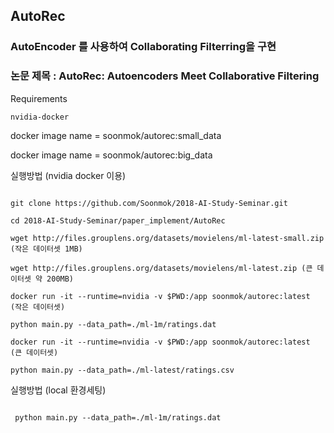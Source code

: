## AutoRec

### AutoEncoder 를 사용하여 Collaborating Filterring을 구현

### 논문 제목 : AutoRec: Autoencoders Meet Collaborative Filtering

Requirements 

`nvidia-docker`

docker image name = soonmok/autorec:small_data

docker image name = soonmok/autorec:big_data

실행방법 (nvidia docker 이용)

```docker pull soonmok/autorec:latest

git clone https://github.com/Soonmok/2018-AI-Study-Seminar.git

cd 2018-AI-Study-Seminar/paper_implement/AutoRec

wget http://files.grouplens.org/datasets/movielens/ml-latest-small.zip (작은 데이터셋 1MB)

wget http://files.grouplens.org/datasets/movielens/ml-latest.zip (큰 데이터셋 약 200MB)

docker run -it --runtime=nvidia -v $PWD:/app soonmok/autorec:latest  (작은 데이터셋)

python main.py --data_path=./ml-1m/ratings.dat

docker run -it --runtime=nvidia -v $PWD:/app soonmok/autorec:latest  (큰 데이터셋)

python main.py --data_path=./ml-latest/ratings.csv
```



실행방법 (local 환경세팅)

```pip install requirements.txt

 python main.py --data_path=./ml-1m/ratings.dat
